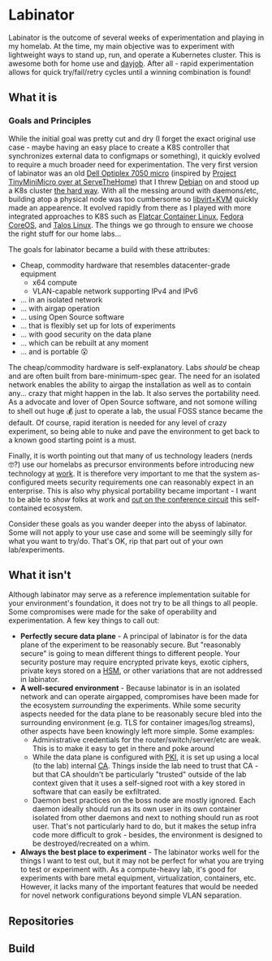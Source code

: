 # Labinator

Labinator is the outcome of several weeks of experimentation and playing in my homelab. At the time, my main objective was to experiment with lightweight ways to stand up, run, and operate a Kubernetes cluster. This is awesome both for home use and [dayjob](https://www.linkedin.com/in/danielruggeri). After all - rapid experimentation allows for quick try/fail/retry cycles until a winning combination is found!

## What it is


### Goals and Principles
While the initial goal was pretty cut and dry (I forget the exact original use case - maybe having an easy place to create a K8S controller that synchronizes external data to configmaps or something), it quickly evolved to require a much broader need for experimentation. The very first version of labinator was an old [Dell Optiplex 7050 micro](https://i.dell.com/sites/csdocuments/shared-content_data-sheets_documents/en/optiplex-7050-towers-technical-specifications.pdf?cjdata=MXxOfDB8WXww&cjevent=e7d7610aead411ef822300bc0a82b820&dgc=CJ&publisherid=5370367&publisher=&aff=Skimlinks&affid=5370367&aff_webid=100062990&aff_user_id=31285X1023697X1473eef2b4daec31877dad3a9139161d&gacd=9684992-28463632-5750457-345576786-177846717&dgc=af&VEN1=14349898-100062990-31285X1023697X1473eef2b4daec31877dad3a9139161d-Skimlinks&dclid=CIWKtZCew4sDFZv09QIdGlMlSw) (inspired by [Project TinyMiniMicro over at ServeTheHome](https://www.servethehome.com/introducing-project-tinyminimicro-home-lab-revolution/)) that I threw [Debian](https://www.debian.org/) on and stood up a K8s cluster [the hard way](https://github.com/kelseyhightower/kubernetes-the-hard-way). With all the messing around with daemons/etc, building atop a physical node was too cumbersome so [libvirt+KVM](https://libvirt.org/drvqemu.html) quickly made an appearence. It evolved rapidly from there as I played with more integrated approaches to K8S such as [Flatcar Container Linux](https://www.flatcar.org/), [Fedora CoreOS](https://fedoraproject.org/coreos/), and [Talos Linux](https://www.talos.dev/). The things we go through to ensure we choose the right stuff for our home labs...

The goals for labinator became a build with these attributes:
* Cheap, commodity hardware that resembles datacenter-grade equipment
  * x64 compute
  * VLAN-capable network supporting IPv4 and IPv6
* ... in an isolated network
* ... with airgap operation
* ... using Open Source software
* ... that is flexibly set up for lots of experiments
* ... with good security on the data plane
* ... which can be rebuilt at any moment
* ... and is portable 😮

The cheap/commodity hardware is self-explanatory. Labs *should* be cheap and are often built from bare-minimum-spec gear. The need for an isolated network enables the ability to airgap the installation as well as to contain any... crazy that might happen in the lab. It also serves the portability need. As a advocate and lover of Open Source software, and not somone willing to shell out huge 💰 just to operate a lab, the usual FOSS stance became the default. Of course, rapid iteration is needed for any level of crazy experiment, so being able to nuke and pave the environment to get back to a known good starting point is a must.

Finally, it is worth pointing out that many of us technology leaders (nerds 🤓?) use our homelabs as precursor environments before introducing new technology at [work](https://www.linkedin.com/in/danielruggeri). It is therefore very important to me that the system as-configured meets security requirements one can reasonably expect in an enterprise. This is also why physical portability became important - I want to be able to *show* folks at work and [out on the conference circuit](https://events.linuxfoundation.org/kubecon-cloudnativecon-north-america/) this self-contained ecosystem.

Consider these goals as you wander deeper into the abyss of labinator. Some will not apply to your use case and some will be seemingly silly for what you want to try/do. That's OK, rip that part out of your own lab/experiments.

## What it isn't
Although labinator may serve as a reference implementation suitable for your environment's foundation, it does not try to be all things to all people. Some compromises were made for the sake of operability and experimentation. A few key things to call out:

* **Perfectly secure data plane** - A principal of labinator is for the data plane of the experiment to be reasonably secure. But "reasonably secure" is going to mean different things to different people. Your security posture may require encrypted private keys, exotic ciphers, private keys stored on a [HSM](https://en.wikipedia.org/wiki/Hardware_security_module), or other variations that are not addressed in labinator.
* **A well-secured environment** - Because labinator is in an isolated network and can operate airgapped, compromises have been made for the ecosystem *surrounding* the experiments. While some security aspects needed for the data plane to be reasonably secure bled into the surrounding environment (e.g. TLS for container images/log streams), other aspects have been knowingly left more simple. Some examples:
  * Administrative credentials for the router/switch/server/etc are weak. This is to make it easy to get in there and poke around
  * While the data plane is configured with [PKI](https://en.wikipedia.org/wiki/Public_key_infrastructure), it is set up using a local (to the lab) internal [CA](https://en.wikipedia.org/wiki/Certificate_authority). Things inside the lab need to trust that CA - but that CA shouldn't be particularly "trusted" outside of the lab context given that it uses a self-signed root with a key stored in software that can easily be exfiltrated.
  * Daemon best practices on the boss node are mostly ignored. Each daemon ideally should run as its own user in its own container isolated from other daemons and next to nothing should run as root user. That's not particularly hard to do, but it makes the setup infra code more difficult to grok - besides, the environment is designed to be destroyed/recreated on a whim.
* **Always the best place to experiment** - The labinator works well for the things I want to test out, but it may not be perfect for what you are trying to test or experiment with. As a compute-heavy lab, it's good for experiments with bare metal equipment, virtualization, containers, etc. However, it lacks many of the important features that would be needed for novel network configurations beyond simple VLAN separation.

## Repositories

## Build
